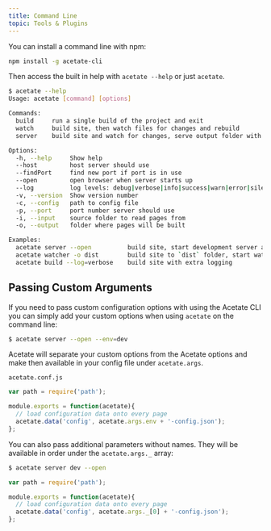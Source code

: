 ```yaml
---
title: Command Line
topic: Tools & Plugins
---
```


You can install a command line with npm:

```bash
npm install -g acetate-cli
```

Then access the built in help with `acetate --help` or just `acetate`.

```bash
$ acetate --help
Usage: acetate [command] [options]

Commands:
  build     run a single build of the project and exit
  watch     build site, then watch files for changes and rebuild
  server    build site and watch for changes, serve output folder with built-in server

Options:
  -h, --help     Show help
  --host         host server should use                                    [default: "localhost"]
  --findPort     find new port if port is in use                           [boolean]  [default: false]
  --open         open browser when server starts up                        [boolean]  [default: false]
  --log          log levels: debug|verbose|info|success|warn|error|silent  [default: "info"]
  -v, --version  Show version number
  -c, --config   path to config file                                       [default: "acetate.conf.js"]
  -p, --port     port number server should use                             [default: 8000]
  -i, --input    source folder to read pages from                          [default: "src"]
  -o, --output   folder where pages will be built                          [default: "build"]

Examples:
  acetate server --open          build site, start development server and open site
  acetate watcher -o dist        build site to `dist` folder, start watching for changes
  acetate build --log=verbose    build site with extra logging
```

## Passing Custom Arguments

If you need to pass custom configuration options with using the Acetate CLI you can simply add your custom options when using `acetate` on the command line:

```bash
$ acetate server --open --env=dev
```

Acetate will separate your custom options from the Acetate options and make then available in your config file under `acetate.args`.

<code class="filename">acetate.conf.js</code>

```js
var path = require('path');

module.exports = function(acetate){
  // load configuration data onto every page
  acetate.data('config', acetate.args.env + '-config.json');
};
```

You can also pass additional parameters without names. They will be available in order under the `acetate.args._` array:

```bash
$ acetate server dev --open
```

```js
var path = require('path');

module.exports = function(acetate){
  // load configuration data onto every page
  acetate.data('config', acetate.args._[0] + '-config.json');
};
```

